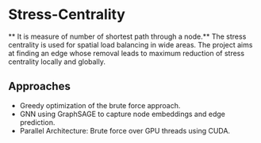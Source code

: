 # Stress-Centrality
** It is measure of number of shortest path through a node.**
The stress centrality is used for spatial load balancing  in wide areas.
The project aims at finding an edge whose removal leads to maximum reduction of stress centrality locally and globally.
## Approaches
- Greedy optimization of the brute force approach.
- GNN using GraphSAGE to capture node embeddings and edge prediction.
- Parallel Architecture: Brute force over GPU threads using CUDA.
